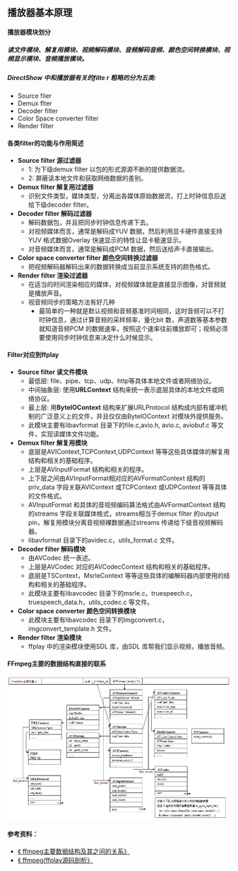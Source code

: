 ## 播放器基本原理

#### **播放器模块划分**

#####         读文件模块、解复用模块、视频解码模块、音频解码音频、颜色空间转换模块、视频显示模块、音频播放模块。

##### DirectShow 中和播放器有关的filte r 粗略的分为五类:

+ Source filer
+ Demux flter
+ Decoder filter
+ Color Space converter filter
+ Render filter

#### **各类filter的功能与作用简述**

+ **Source filter 源过滤器**
  + 1: 为下级demux filter 以包的形式源源不断的提供数据流。
  + 2: 屏蔽读本地文件和获取网络数据的差别。
+ **Demux filter 解复用过滤器**
  + 识别文件类型，媒体类型，分离出各媒体原始数据流，打上时钟信息后送给下级decoder filter。
+ **Decoder filter 解码过滤器**
  + 解码数据包，并且把同步时钟信息传递下去。
  + 对视频媒体而言，通常是解码成YUV 数据，然后利用显卡硬件直接支持YUV 格式数据Overlay 快速显示的特性让显卡极速显示。
  + 对音频媒体而言，通常是解码成PCM 数据，然后送给声卡直接输出。
+ **Color space converter filter 颜色空间转换过滤器**
  + 把视频解码器解码出来的数据转换成当前显示系统支持的颜色格式。
+ **Render filter 渲染过滤器**
  + 在适当的时间渲染相应的媒体，对视频媒体就是直接显示图像，对音频就是播放声音。
  + 视音频同步的策略方法有好几种
    + 最简单的一种就是默认视频和音频基准时间相同，这时音频可以不打时钟信息，通过计算音频的采样频率，量化bit 数，声道数等基本参数就知道音频PCM 的数据速率，按照这个速率往前播放即可；视频必须要使用同步时钟信息来决定什么时候显示。

#### **Filter对应到ffplay**

+ **Source filter 读文件模块**
  + 最低层: file、pipe、tcp、udp、http等具体本地文件或者网络协议。
  + 中间抽象层: 使用**URLContext** 结构来统一表示底层具体的本地文件或网络协议。
  + 最上层: 用**ByteIOContext** 结构来扩展URLProtocol 结构成内部有缓冲机制的广泛意义上的文件，并且仅仅由ByteIOContext 对模块外提供服务。
  + 此模块主要有libavformat 目录下的file.c,avio.h, avio.c, aviobuf.c 等文件，实现读媒体文件功能。
+ **Demux filter 解复用模块**
  + 底层是AVIContext,TCPContext,UDPContext 等等这些具体媒体的解复用结构和相关的基础程序。
  + 上层是AVInputFormat 结构和相关的程序。
  + 上下层之间由AVInputFormat相对应的AVFormatContext 结构的priv_data 字段关联AVIContext 或TCPContext 或UDPContext 等等具体的文件格式。
  + AVInputFormat 和具体的音视频编码算法格式由AVFormatContext 结构的streams 字段关联媒体格式，streams相当于demux filter 的output pin，解复用模块分离音视频裸数据通过streams 传递给下级音视频解码器。
  + libavformat 目录下的avidec.c，utils_format.c 文件。
+ **Decoder filter 解码模块**
  + 由AVCodec 统一表述。
  + 上层是AVCodec 对应的AVCodecContext 结构和相关的基础程序。
  + 底层是TSContext，MsrleContext 等等这些具体的编解码器内部使用的结构和相关的基础程序。
  + 此模块主要有libavcodec 目录下的msrle.c，truespeech.c，truespeech_data.h，utils_codec.c 等文件。
+ **Color space converter 颜色空间转换模块**
  + 此模块主要有libavcodec 目录下的imgconvert.c，imgconvert_template.h 文件。
+ **Render filter 渲染模块**
  + ffplay 中的渲染模块使用SDL 库，由SDL 库帮我们显示视频，播放音频。

#### **FFmpeg主要的数据结构直接的联系**

![1](./imgs/1.jpg)



#### 参考资料：

+ [《 ffmpeg主要数据结构及其之间的关系》](http://blog.chinaunix.net/uid-1827018-id-3826904.html)
+ [《 ffmpeg/ffplay源码剖析》](http://www.cnblogs.com/mcodec/articles/1933754.html)